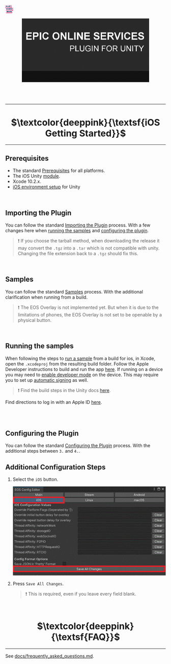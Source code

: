 <a href="/readme.md"><img src="/docs/images/PlayEveryWareLogo.gif" alt="Lobby Screenshot" width="5%"/></a>

<div align="center"> <img src="/docs/images/EOSPluginImage.gif" alt="Epic Online Services Plugin for Unity" /> </div>
<br /><br /><br />

---



# <div align="center">$\textcolor{deeppink}{\textsf{iOS Getting Started}}$</div> <a name="getting-started" />
---

## Prerequisites


* The standard <a href="/readme.md#prerequisites">Prerequisites</a> for all platforms.
* The iOS Unity <a href="https://docs.unity3d.com/hub/manual/AddModules.html">module</a>.
* Xcode 10.2.x.
* <a href="https://docs.unity3d.com/2021.3/Documentation/Manual/ios-environment-setup.html">iOS environment setup</a> for Unity

<br />

## Importing the Plugin


You can follow the standard <a href="/readme.md#importing-the-plugin">Importing the Plugin</a> process. With a few changes here when <a href="/readme.md#running-the-samples">running the samples</a> and <a href="/readme.md#configuring-the-plugin">configuring the plugin</a>.
> :heavy_exclamation_mark: If you choose the tarball method, when downloading the release it may convert the ```.tgz``` into a ```.tar``` which is not compatible with unity. Changing the file extension back to a ```.tgz``` should fix this.

<br />

## Samples

You can follow the standard <a href="/readme.md#samples">Samples</a> process.  With the additional clarification when running from a build.
> :heavy_exclamation_mark: The EOS Overlay is not implemented yet. But when it is due to the limitations of phones, the EOS Overlay is not set to be openable by a physical button.

<br />

## Running the samples

When following the steps to <a href="/readme.md#running-the-samples">run a sample</a> from a build for ios, in Xcode, open the ```.xcodeproj``` from the resulting build folder. Follow the Apple Developer instructions to build and run the app <a href="https://developer.apple.com/documentation/xcode/running-your-app-in-simulator-or-on-a-device">here</a>. If running on a device you may need to <a href="https://developer.apple.com/documentation/xcode/enabling-developer-mode-on-a-device">enable developer mode</a> on the device. This may require you to set up <a href="https://help.apple.com/xcode/mac/current/#/dev80cc24546">automatic signing</a> as well.
> :heavy_exclamation_mark: Find the build steps in the Unity docs <a href="https://docs.unity3d.com/2021.3/Documentation/Manual/iphone-BuildProcess.html">here</a>.

Find directions to log in with an Apple ID <a href="/docs/iOS/AppleIDLogin.md">here</a>.

<br />

<br />

## Configuring the Plugin

You can follow the standard <a href="/readme.md#configuring-the-plugin">Configuring the Plugin</a> process. With the additional steps between ```3.``` and ```4.```.


## Additional Configuration Steps <a name="configuration-steps" />

1. Select the ```iOS``` button.

    ![EOS Config UI](/docs/images/eosconfig_ui_ios.gif)

2. Press ```Save All Changes```.

      > :heavy_exclamation_mark: This is required, even if you leave every field blank.

<br />



# <div align="center">$\textcolor{deeppink}{\textsf{FAQ}}$</div> <a name="faq" />
---

See [docs/frequently_asked_questions.md](/docs/frequently_asked_questions.md).
